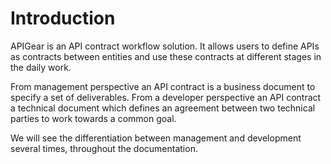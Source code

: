 # Introduction

APIGear is an API contract workflow solution. It allows users to define APIs as contracts between entities and use these contracts at different stages in the daily work.

From management perspective an API contract is a business document to specify a set of deliverables. From a developer perspective an API contract a technical document which defines an agreement between two technical parties to work towards a common goal.

We will see the differentiation between management and development several times, throughout the documentation.
